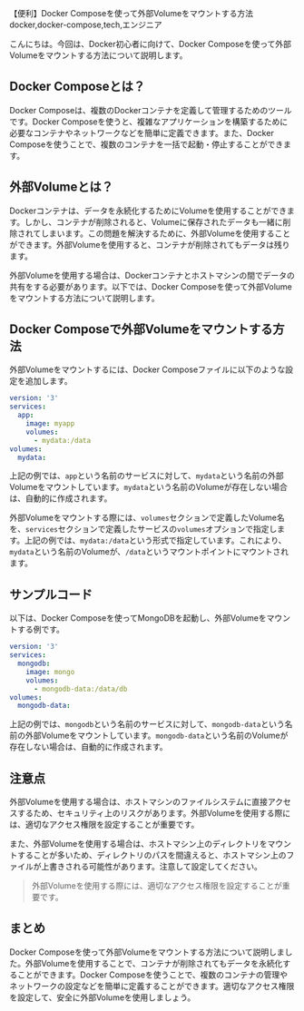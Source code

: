 【便利】Docker Composeを使って外部Volumeをマウントする方法
docker,docker-compose,tech,エンジニア

こんにちは。今回は、Docker初心者に向けて、Docker Composeを使って外部Volumeをマウントする方法について説明します。

## Docker Composeとは？

Docker Composeは、複数のDockerコンテナを定義して管理するためのツールです。Docker Composeを使うと、複雑なアプリケーションを構築するために必要なコンテナやネットワークなどを簡単に定義できます。また、Docker Composeを使うことで、複数のコンテナを一括で起動・停止することができます。

## 外部Volumeとは？

Dockerコンテナは、データを永続化するためにVolumeを使用することができます。しかし、コンテナが削除されると、Volumeに保存されたデータも一緒に削除されてしまいます。この問題を解決するために、外部Volumeを使用することができます。外部Volumeを使用すると、コンテナが削除されてもデータは残ります。

外部Volumeを使用する場合は、Dockerコンテナとホストマシンの間でデータの共有をする必要があります。以下では、Docker Composeを使って外部Volumeをマウントする方法について説明します。

## Docker Composeで外部Volumeをマウントする方法

外部Volumeをマウントするには、Docker Composeファイルに以下のような設定を追加します。

```yaml
version: '3'
services:
  app:
    image: myapp
    volumes:
      - mydata:/data
volumes:
  mydata:
```

上記の例では、`app`という名前のサービスに対して、`mydata`という名前の外部Volumeをマウントしています。`mydata`という名前のVolumeが存在しない場合は、自動的に作成されます。

外部Volumeをマウントする際には、`volumes`セクションで定義したVolume名を、`services`セクションで定義したサービスの`volumes`オプションで指定します。上記の例では、`mydata:/data`という形式で指定しています。これにより、`mydata`という名前のVolumeが、`/data`というマウントポイントにマウントされます。

## サンプルコード

以下は、Docker Composeを使ってMongoDBを起動し、外部Volumeをマウントする例です。

```yaml
version: '3'
services:
  mongodb:
    image: mongo
    volumes:
      - mongodb-data:/data/db
volumes:
  mongodb-data:
```

上記の例では、`mongodb`という名前のサービスに対して、`mongodb-data`という名前の外部Volumeをマウントしています。`mongodb-data`という名前のVolumeが存在しない場合は、自動的に作成されます。

## 注意点

外部Volumeを使用する場合は、ホストマシンのファイルシステムに直接アクセスするため、セキュリティ上のリスクがあります。外部Volumeを使用する際には、適切なアクセス権限を設定することが重要です。

また、外部Volumeを使用する場合は、ホストマシン上のディレクトリをマウントすることが多いため、ディレクトリのパスを間違えると、ホストマシン上のファイルが上書きされる可能性があります。注意して設定してください。

>外部Volumeを使用する際には、適切なアクセス権限を設定することが重要です。

## まとめ

Docker Composeを使って外部Volumeをマウントする方法について説明しました。外部Volumeを使用することで、コンテナが削除されてもデータを永続化することができます。Docker Composeを使うことで、複数のコンテナの管理やネットワークの設定などを簡単に定義することができます。適切なアクセス権限を設定して、安全に外部Volumeを使用しましょう。
